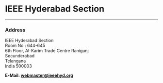 # IEEE Hyderabad Section
---

### Address
IEEE Hyderabad Section  
Room No : 644-645  
6th Floor, Al-Karim Trade Centre
Ranigunj  
Secunderabad  
Telangana  
India 500003

**E-Mail: webmaster@ieeehyd.org**


